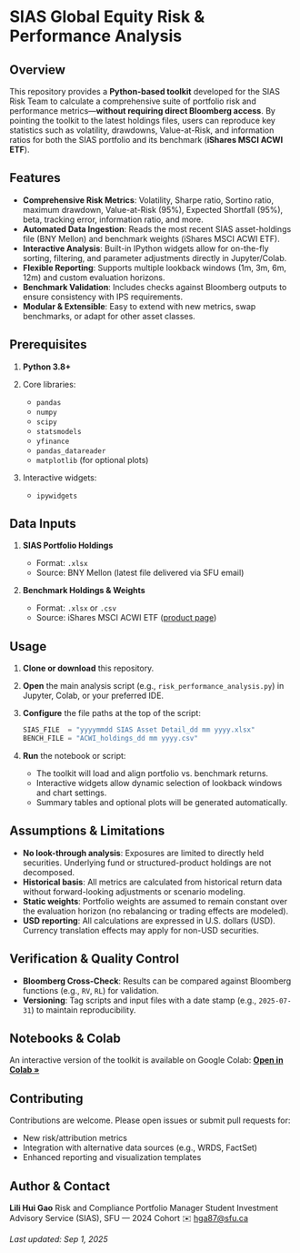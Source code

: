 # SIAS Global Equity Risk & Performance Analysis

## Overview

This repository provides a **Python-based toolkit** developed for the SIAS Risk Team to calculate a comprehensive suite of portfolio risk and performance metrics—**without requiring direct Bloomberg access**. By pointing the toolkit to the latest holdings files, users can reproduce key statistics such as volatility, drawdowns, Value-at-Risk, and information ratios for both the SIAS portfolio and its benchmark (**iShares MSCI ACWI ETF**).

## Features

* **Comprehensive Risk Metrics**: Volatility, Sharpe ratio, Sortino ratio, maximum drawdown, Value-at-Risk (95%), Expected Shortfall (95%), beta, tracking error, information ratio, and more.
* **Automated Data Ingestion**: Reads the most recent SIAS asset-holdings file (BNY Mellon) and benchmark weights (iShares MSCI ACWI ETF).
* **Interactive Analysis**: Built-in IPython widgets allow for on-the-fly sorting, filtering, and parameter adjustments directly in Jupyter/Colab.
* **Flexible Reporting**: Supports multiple lookback windows (1m, 3m, 6m, 12m) and custom evaluation horizons.
* **Benchmark Validation**: Includes checks against Bloomberg outputs to ensure consistency with IPS requirements.
* **Modular & Extensible**: Easy to extend with new metrics, swap benchmarks, or adapt for other asset classes.

## Prerequisites

1. **Python 3.8+**
2. Core libraries:

   * `pandas`
   * `numpy`
   * `scipy`
   * `statsmodels`
   * `yfinance`
   * `pandas_datareader`
   * `matplotlib` (for optional plots)
3. Interactive widgets:

   * `ipywidgets`

## Data Inputs

1. **SIAS Portfolio Holdings**

   * Format: `.xlsx`
   * Source: BNY Mellon (latest file delivered via SFU email)

2. **Benchmark Holdings & Weights**

   * Format: `.xlsx` or `.csv`
   * Source: iShares MSCI ACWI ETF ([product page](https://www.ishares.com/us/products/239600/ishares-msci-acwi-etf))

## Usage

1. **Clone or download** this repository.

2. **Open** the main analysis script (e.g., `risk_performance_analysis.py`) in Jupyter, Colab, or your preferred IDE.

3. **Configure** the file paths at the top of the script:

   ```python
   SIAS_FILE  = "yyyymmdd SIAS Asset Detail_dd mm yyyy.xlsx"
   BENCH_FILE = "ACWI_holdings_dd mm yyyy.csv"
   ```

4. **Run** the notebook or script:

   * The toolkit will load and align portfolio vs. benchmark returns.
   * Interactive widgets allow dynamic selection of lookback windows and chart settings.
   * Summary tables and optional plots will be generated automatically.

## Assumptions & Limitations

* **No look-through analysis**: Exposures are limited to directly held securities. Underlying fund or structured-product holdings are not decomposed.
* **Historical basis**: All metrics are calculated from historical return data without forward-looking adjustments or scenario modeling.
* **Static weights**: Portfolio weights are assumed to remain constant over the evaluation horizon (no rebalancing or trading effects are modeled).
* **USD reporting**: All calculations are expressed in U.S. dollars (USD). Currency translation effects may apply for non-USD securities.

## Verification & Quality Control

* **Bloomberg Cross-Check**: Results can be compared against Bloomberg functions (e.g., `RV`, `RL`) for validation.
* **Versioning**: Tag scripts and input files with a date stamp (e.g., `2025-07-31`) to maintain reproducibility.

## Notebooks & Colab

An interactive version of the toolkit is available on Google Colab:
[**Open in Colab »**](https://colab.research.google.com/drive/1l0Hvb7rZ-ynC90jzbVvXclNnZDeoaw8E?usp=sharing)

## Contributing

Contributions are welcome. Please open issues or submit pull requests for:

* New risk/attribution metrics
* Integration with alternative data sources (e.g., WRDS, FactSet)
* Enhanced reporting and visualization templates

## Author & Contact

**Lili Hui Gao**
Risk and Compliance Portfolio Manager
Student Investment Advisory Service (SIAS), SFU — 2024 Cohort
✉️ [hga87@sfu.ca](mailto:hga87@sfu.ca)

*Last updated: Sep 1, 2025*
